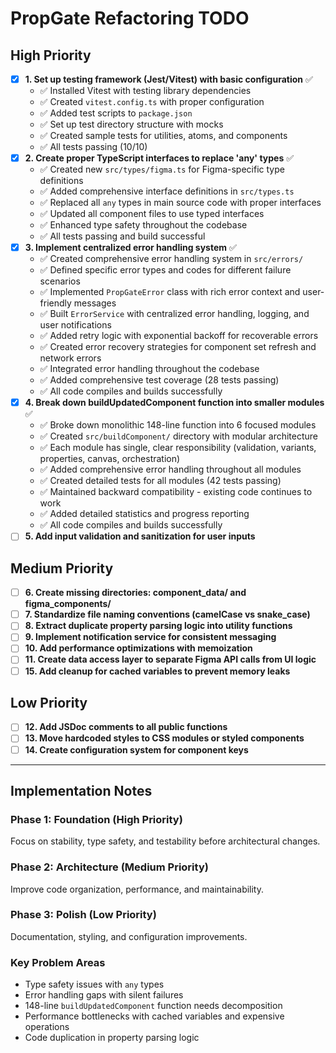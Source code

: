 # PropGate Refactoring TODO

## High Priority
- [x] **1. Set up testing framework (Jest/Vitest) with basic configuration** ✅
  - ✅ Installed Vitest with testing library dependencies
  - ✅ Created `vitest.config.ts` with proper configuration
  - ✅ Added test scripts to `package.json`
  - ✅ Set up test directory structure with mocks
  - ✅ Created sample tests for utilities, atoms, and components
  - ✅ All tests passing (10/10)
- [x] **2. Create proper TypeScript interfaces to replace 'any' types** ✅
  - ✅ Created new `src/types/figma.ts` for Figma-specific type definitions
  - ✅ Added comprehensive interface definitions in `src/types.ts`
  - ✅ Replaced all `any` types in main source code with proper interfaces
  - ✅ Updated all component files to use typed interfaces
  - ✅ Enhanced type safety throughout the codebase
  - ✅ All tests passing and build successful
- [x] **3. Implement centralized error handling system** ✅
  - ✅ Created comprehensive error handling system in `src/errors/`
  - ✅ Defined specific error types and codes for different failure scenarios
  - ✅ Implemented `PropGateError` class with rich error context and user-friendly messages
  - ✅ Built `ErrorService` with centralized error handling, logging, and user notifications
  - ✅ Added retry logic with exponential backoff for recoverable errors
  - ✅ Created error recovery strategies for component set refresh and network errors
  - ✅ Integrated error handling throughout the codebase
  - ✅ Added comprehensive test coverage (28 tests passing)
  - ✅ All code compiles and builds successfully
- [x] **4. Break down buildUpdatedComponent function into smaller modules** ✅
  - ✅ Broke down monolithic 148-line function into 6 focused modules
  - ✅ Created `src/buildComponent/` directory with modular architecture
  - ✅ Each module has single, clear responsibility (validation, variants, properties, canvas, orchestration)
  - ✅ Added comprehensive error handling throughout all modules
  - ✅ Created detailed tests for all modules (42 tests passing)
  - ✅ Maintained backward compatibility - existing code continues to work
  - ✅ Added detailed statistics and progress reporting
  - ✅ All code compiles and builds successfully
- [ ] **5. Add input validation and sanitization for user inputs**

## Medium Priority
- [ ] **6. Create missing directories: component_data/ and figma_components/**
- [ ] **7. Standardize file naming conventions (camelCase vs snake_case)**
- [ ] **8. Extract duplicate property parsing logic into utility functions**
- [ ] **9. Implement notification service for consistent messaging**
- [ ] **10. Add performance optimizations with memoization**
- [ ] **11. Create data access layer to separate Figma API calls from UI logic**
- [ ] **15. Add cleanup for cached variables to prevent memory leaks**

## Low Priority
- [ ] **12. Add JSDoc comments to all public functions**
- [ ] **13. Move hardcoded styles to CSS modules or styled components**
- [ ] **14. Create configuration system for component keys**

---

## Implementation Notes

### Phase 1: Foundation (High Priority)
Focus on stability, type safety, and testability before architectural changes.

### Phase 2: Architecture (Medium Priority)
Improve code organization, performance, and maintainability.

### Phase 3: Polish (Low Priority)
Documentation, styling, and configuration improvements.

### Key Problem Areas
- Type safety issues with `any` types
- Error handling gaps with silent failures
- 148-line `buildUpdatedComponent` function needs decomposition
- Performance bottlenecks with cached variables and expensive operations
- Code duplication in property parsing logic